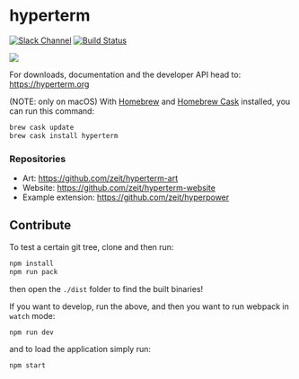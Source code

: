 # hyperterm

[![Slack Channel](https://zeit-slackin.now.sh/badge.svg)](https://zeit.chat/)
[![Build Status](https://travis-ci.org/zeit/hyperterm.svg?branch=master)](https://travis-ci.org/zeit/hyperterm)

![](https://cldup.com/tD67NzPryA.gif)

For downloads, documentation and the developer API head to: https://hyperterm.org

(NOTE: only on macOS) With [Homebrew](http://brew.sh/) and [Homebrew Cask](https://caskroom.github.io/) installed, you can run this command:

```bash
brew cask update
brew cask install hyperterm
```

### Repositories

- Art: https://github.com/zeit/hyperterm-art
- Website: https://github.com/zeit/hyperterm-website
- Example extension: https://github.com/zeit/hyperpower

## Contribute

To test a certain git tree, clone and then run:

```bash
npm install
npm run pack
```

then open the `./dist` folder to find the built binaries!

If you want to develop, run the above, and then you want to
run webpack in `watch` mode:

```
npm run dev
```

and to load the application simply run:

```
npm start
```
